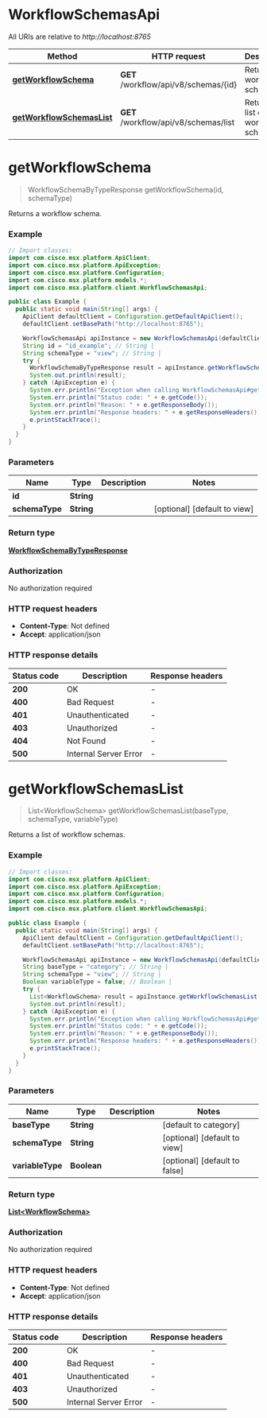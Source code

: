 # WorkflowSchemasApi

All URIs are relative to *http://localhost:8765*

Method | HTTP request | Description
------------- | ------------- | -------------
[**getWorkflowSchema**](WorkflowSchemasApi.md#getWorkflowSchema) | **GET** /workflow/api/v8/schemas/{id} | Returns a workflow schema.
[**getWorkflowSchemasList**](WorkflowSchemasApi.md#getWorkflowSchemasList) | **GET** /workflow/api/v8/schemas/list | Returns a list of workflow schemas.


<a name="getWorkflowSchema"></a>
# **getWorkflowSchema**
> WorkflowSchemaByTypeResponse getWorkflowSchema(id, schemaType)

Returns a workflow schema.

### Example
```java
// Import classes:
import com.cisco.msx.platform.ApiClient;
import com.cisco.msx.platform.ApiException;
import com.cisco.msx.platform.Configuration;
import com.cisco.msx.platform.models.*;
import com.cisco.msx.platform.client.WorkflowSchemasApi;

public class Example {
  public static void main(String[] args) {
    ApiClient defaultClient = Configuration.getDefaultApiClient();
    defaultClient.setBasePath("http://localhost:8765");

    WorkflowSchemasApi apiInstance = new WorkflowSchemasApi(defaultClient);
    String id = "id_example"; // String | 
    String schemaType = "view"; // String | 
    try {
      WorkflowSchemaByTypeResponse result = apiInstance.getWorkflowSchema(id, schemaType);
      System.out.println(result);
    } catch (ApiException e) {
      System.err.println("Exception when calling WorkflowSchemasApi#getWorkflowSchema");
      System.err.println("Status code: " + e.getCode());
      System.err.println("Reason: " + e.getResponseBody());
      System.err.println("Response headers: " + e.getResponseHeaders());
      e.printStackTrace();
    }
  }
}
```

### Parameters

Name | Type | Description  | Notes
------------- | ------------- | ------------- | -------------
 **id** | **String**|  |
 **schemaType** | **String**|  | [optional] [default to view]

### Return type

[**WorkflowSchemaByTypeResponse**](WorkflowSchemaByTypeResponse.md)

### Authorization

No authorization required

### HTTP request headers

 - **Content-Type**: Not defined
 - **Accept**: application/json

### HTTP response details
| Status code | Description | Response headers |
|-------------|-------------|------------------|
**200** | OK |  -  |
**400** | Bad Request |  -  |
**401** | Unauthenticated |  -  |
**403** | Unauthorized |  -  |
**404** | Not Found |  -  |
**500** | Internal Server Error |  -  |

<a name="getWorkflowSchemasList"></a>
# **getWorkflowSchemasList**
> List&lt;WorkflowSchema&gt; getWorkflowSchemasList(baseType, schemaType, variableType)

Returns a list of workflow schemas.

### Example
```java
// Import classes:
import com.cisco.msx.platform.ApiClient;
import com.cisco.msx.platform.ApiException;
import com.cisco.msx.platform.Configuration;
import com.cisco.msx.platform.models.*;
import com.cisco.msx.platform.client.WorkflowSchemasApi;

public class Example {
  public static void main(String[] args) {
    ApiClient defaultClient = Configuration.getDefaultApiClient();
    defaultClient.setBasePath("http://localhost:8765");

    WorkflowSchemasApi apiInstance = new WorkflowSchemasApi(defaultClient);
    String baseType = "category"; // String | 
    String schemaType = "view"; // String | 
    Boolean variableType = false; // Boolean | 
    try {
      List<WorkflowSchema> result = apiInstance.getWorkflowSchemasList(baseType, schemaType, variableType);
      System.out.println(result);
    } catch (ApiException e) {
      System.err.println("Exception when calling WorkflowSchemasApi#getWorkflowSchemasList");
      System.err.println("Status code: " + e.getCode());
      System.err.println("Reason: " + e.getResponseBody());
      System.err.println("Response headers: " + e.getResponseHeaders());
      e.printStackTrace();
    }
  }
}
```

### Parameters

Name | Type | Description  | Notes
------------- | ------------- | ------------- | -------------
 **baseType** | **String**|  | [default to category]
 **schemaType** | **String**|  | [optional] [default to view]
 **variableType** | **Boolean**|  | [optional] [default to false]

### Return type

[**List&lt;WorkflowSchema&gt;**](WorkflowSchema.md)

### Authorization

No authorization required

### HTTP request headers

 - **Content-Type**: Not defined
 - **Accept**: application/json

### HTTP response details
| Status code | Description | Response headers |
|-------------|-------------|------------------|
**200** | OK |  -  |
**400** | Bad Request |  -  |
**401** | Unauthenticated |  -  |
**403** | Unauthorized |  -  |
**500** | Internal Server Error |  -  |

